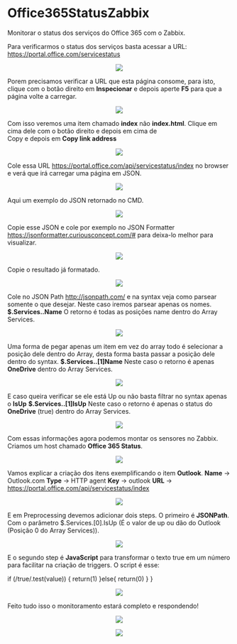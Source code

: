 # Office365StatusZabbix
Monitorar o status dos serviços do Office 365 com o Zabbix.

Para verificarmos o status dos serviços basta acessar a URL: https://portal.office.com/servicestatus


<p align="center">
	<img src="src/images/Office365StatusZabbix1.0.png">
</p>

Porem precisamos verificar a URL que esta página consome, para isto, clique com o botão direito em <b>Inspecionar</b> e depois aperte <b>F5</b> para que a página volte a carregar.


<p align="center">
	<img src="src/images/Office365StatusZabbix1.1.png">
</p>


Com isso veremos uma item chamado <b>index</b> não <b>index.html</b>.
Clique em cima dele com o botão direito e depois em cima de <br>Copy</b> e depois em <b>Copy link address</b>


<p align="center">
	<img src="src/images/Office365StatusZabbix1.2.png">
</p>


Cole essa URL https://portal.office.com/api/servicestatus/index no browser e verá que irá carregar uma página em JSON.


<p align="center">
	<img src="src/images/Office365StatusZabbix1.3.png">
</p>


Aqui um exemplo do JSON retornado no CMD.


<p align="center">
	<img src="src/images/Office365StatusZabbix1.4.png">
</p>


Copie esse JSON e cole por exemplo no JSON Formatter https://jsonformatter.curiousconcept.com/# para deixa-lo melhor para visualizar.


<p align="center">
	<img src="src/images/Office365StatusZabbix1.5.png">
</p>


Copie o resultado já formatado.


<p align="center">
	<img src="src/images/Office365StatusZabbix1.6.png">
</p>


Cole no JSON Path http://jsonpath.com/ e na syntax veja como parsear somente o que desejar. Neste caso iremos parsear apenas os nomes.
<b>$.Services..Name</b>
O retorno é todas as posições name dentro do Array Services.


<p align="center">
	<img src="src/images/Office365StatusZabbix1.7.png">
</p>

	
Uma forma de pegar apenas um item em vez do array todo é selecionar a posição dele dentro do Array, desta forma basta passar a posição dele dentro do syntax.
<b>$.Services..[1]Name</b>
Neste caso o retorno é apenas <b>OneDrive</b> dentro do Array Services.

	
<p align="center">
	<img src="src/images/Office365StatusZabbix1.8.png">
</p>


E caso queira verificar se ele está Up ou não basta filtrar no syntax apenas o <b>IsUp</b>
<b>$.Services..[1]IsUp</b>
Neste caso o retorno é apenas o status do <b>OneDrive</b> (true) dentro do Array Services.


<p align="center">
	<img src="src/images/Office365StatusZabbix1.9.png">
</p>


Com essas informações agora podemos montar os sensores no Zabbix.
Criamos um host chamado <b>Office 365 Status</b>.


<p align="center">
	<img src="src/images/Office365StatusZabbix1.10.png">
</p>


Vamos explicar a criação dos itens exemplificando o item <b>Outlook</b>.
<b>Name</b> -> Outlook.com
<b>Type</b> -> HTTP agent
<b>Key</b> -> outlook
<b>URL</b> -> https://portal.office.com/api/servicestatus/index


<p align="center">
	<img src="src/images/Office365StatusZabbix1.11.png">
</p>


E em Preprocessing devemos adicionar dois steps.
O primeiro é <b>JSONPath</b>.
Com o parâmetro $.Services.[0].IsUp (É o valor de up ou dão do Outlook (Posição 0 do Array Services)).


<p align="center">
	<img src="src/images/Office365StatusZabbix1.12.png">
</p>


E o segundo step é <b>JavaScript</b> para transformar o texto true em um número para facilitar na criação de triggers.
O script é esse:

if (/true/.test(value)) {
    return(1)
}else{
      return(0)
  }
}


<p align="center">
	<img src="src/images/Office365StatusZabbix1.13.png">
</p>


Feito tudo isso o monitoramento estará completo e respondendo!


<p align="center">
	<img src="src/images/Office365StatusZabbix1.14.png">
</p>

<p align="center">
	<img src="src/images/Office365StatusZabbix1.15.png">
</p>
